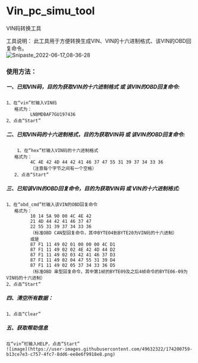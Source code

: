 # Vin_pc_simu_tool
VIN码转换工具

工具说明：
此工具用于方便转换生成VIN、VIN的十六进制格式、该VIN的OBD回复命令。  
![Snipaste_2022-06-17_08-36-28](https://user-images.githubusercontent.com/49632322/174199853-8d7286ac-fced-4ae6-b5da-8cb8aa04628e.jpg)


### 使用方法：  
##### 一、已知VIN码，目的为获取VIN的十六进制格式 或 该VIN的OBD回复命令:   
    1、在“vin”栏输入VIN码  
       格式为：  
             LNBMDBAF7GU197436  
    2、点击“Start”   
    
##### 二、已知VIN码的十六进制格式，目的为获取VIN码 或 该VIN的OBD回复命令:   
        1、在“hex”栏输入VIN码的十六进制格式   
       格式为：   
             4C 4E 42 4D 44 42 41 46 37 47 55 31 39 37 34 33 36   
             （注意每个字节之间有一个空格）   
       2、点击“Start”  

##### 三、已知该VIN的OBD回复命令，目的为获取VIN码 或 VIN的十六进制格式:   
    1、在“obd_cmd”栏输入该VIN的OBD回复命令  
       格式为：  
             10 14 5A 90 00 4C 4E 42    
             21 4D 44 42 41 46 37 47   
             22 55 31 39 37 34 33 36  
             （标准OBD CAN型回复命令，其中BYTE04到BYTE20为VIN码的十六进制）   
             或是   
             87 F1 11 49 02 01 00 00 00 4C D1   
             87 F1 11 49 02 02 4E 42 4D 44 D2   
             87 F1 11 49 02 03 42 41 46 37 D3   
             87 F1 11 49 02 04 47 55 31 39 D4  
             87 F1 11 49 02 05 37 34 33 36 D5   
             （标准OBD 串型回复命令，其中第1帧的BYTE09及之后4帧命令的BYTE06-09为VIN码的十六进制）   
    2、点击“Start”   

##### 四、清空所有数据：  
    1、点击“Clear”   

##### 五、获取帮助信息  
    在“vin”栏输入HELP，点击“Start”
    ![image](https://user-images.githubusercontent.com/49632322/174200759-b13ce7e3-c757-4fc7-8dd6-ee8e6f9918e8.png)
